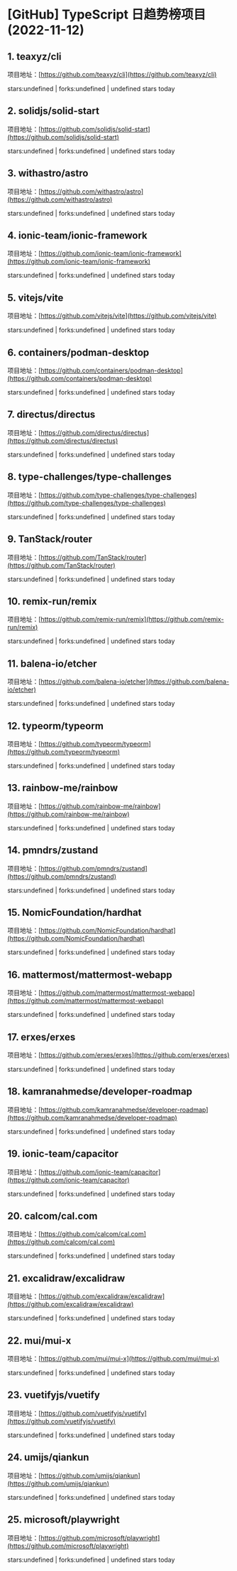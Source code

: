 # [GitHub] TypeScript 日趋势榜项目(2022-11-12)

## 1. teaxyz/cli 

项目地址：[https://github.com/teaxyz/cli](https://github.com/teaxyz/cli)

stars:undefined | forks:undefined | undefined stars today 



## 2. solidjs/solid-start 

项目地址：[https://github.com/solidjs/solid-start](https://github.com/solidjs/solid-start)

stars:undefined | forks:undefined | undefined stars today 



## 3. withastro/astro 

项目地址：[https://github.com/withastro/astro](https://github.com/withastro/astro)

stars:undefined | forks:undefined | undefined stars today 



## 4. ionic-team/ionic-framework 

项目地址：[https://github.com/ionic-team/ionic-framework](https://github.com/ionic-team/ionic-framework)

stars:undefined | forks:undefined | undefined stars today 



## 5. vitejs/vite 

项目地址：[https://github.com/vitejs/vite](https://github.com/vitejs/vite)

stars:undefined | forks:undefined | undefined stars today 



## 6. containers/podman-desktop 

项目地址：[https://github.com/containers/podman-desktop](https://github.com/containers/podman-desktop)

stars:undefined | forks:undefined | undefined stars today 



## 7. directus/directus 

项目地址：[https://github.com/directus/directus](https://github.com/directus/directus)

stars:undefined | forks:undefined | undefined stars today 



## 8. type-challenges/type-challenges 

项目地址：[https://github.com/type-challenges/type-challenges](https://github.com/type-challenges/type-challenges)

stars:undefined | forks:undefined | undefined stars today 



## 9. TanStack/router 

项目地址：[https://github.com/TanStack/router](https://github.com/TanStack/router)

stars:undefined | forks:undefined | undefined stars today 



## 10. remix-run/remix 

项目地址：[https://github.com/remix-run/remix](https://github.com/remix-run/remix)

stars:undefined | forks:undefined | undefined stars today 



## 11. balena-io/etcher 

项目地址：[https://github.com/balena-io/etcher](https://github.com/balena-io/etcher)

stars:undefined | forks:undefined | undefined stars today 



## 12. typeorm/typeorm 

项目地址：[https://github.com/typeorm/typeorm](https://github.com/typeorm/typeorm)

stars:undefined | forks:undefined | undefined stars today 



## 13. rainbow-me/rainbow 

项目地址：[https://github.com/rainbow-me/rainbow](https://github.com/rainbow-me/rainbow)

stars:undefined | forks:undefined | undefined stars today 



## 14. pmndrs/zustand 

项目地址：[https://github.com/pmndrs/zustand](https://github.com/pmndrs/zustand)

stars:undefined | forks:undefined | undefined stars today 



## 15. NomicFoundation/hardhat 

项目地址：[https://github.com/NomicFoundation/hardhat](https://github.com/NomicFoundation/hardhat)

stars:undefined | forks:undefined | undefined stars today 



## 16. mattermost/mattermost-webapp 

项目地址：[https://github.com/mattermost/mattermost-webapp](https://github.com/mattermost/mattermost-webapp)

stars:undefined | forks:undefined | undefined stars today 



## 17. erxes/erxes 

项目地址：[https://github.com/erxes/erxes](https://github.com/erxes/erxes)

stars:undefined | forks:undefined | undefined stars today 



## 18. kamranahmedse/developer-roadmap 

项目地址：[https://github.com/kamranahmedse/developer-roadmap](https://github.com/kamranahmedse/developer-roadmap)

stars:undefined | forks:undefined | undefined stars today 



## 19. ionic-team/capacitor 

项目地址：[https://github.com/ionic-team/capacitor](https://github.com/ionic-team/capacitor)

stars:undefined | forks:undefined | undefined stars today 



## 20. calcom/cal.com 

项目地址：[https://github.com/calcom/cal.com](https://github.com/calcom/cal.com)

stars:undefined | forks:undefined | undefined stars today 



## 21. excalidraw/excalidraw 

项目地址：[https://github.com/excalidraw/excalidraw](https://github.com/excalidraw/excalidraw)

stars:undefined | forks:undefined | undefined stars today 



## 22. mui/mui-x 

项目地址：[https://github.com/mui/mui-x](https://github.com/mui/mui-x)

stars:undefined | forks:undefined | undefined stars today 



## 23. vuetifyjs/vuetify 

项目地址：[https://github.com/vuetifyjs/vuetify](https://github.com/vuetifyjs/vuetify)

stars:undefined | forks:undefined | undefined stars today 



## 24. umijs/qiankun 

项目地址：[https://github.com/umijs/qiankun](https://github.com/umijs/qiankun)

stars:undefined | forks:undefined | undefined stars today 



## 25. microsoft/playwright 

项目地址：[https://github.com/microsoft/playwright](https://github.com/microsoft/playwright)

stars:undefined | forks:undefined | undefined stars today 



